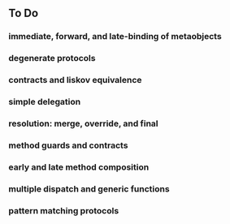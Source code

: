## To Do

### immediate, forward, and late-binding of metaobjects

### degenerate protocols

### contracts and liskov equivalence

### simple delegation

### resolution: merge, override, and final

### method guards and contracts

### early and late method composition

### multiple dispatch and generic functions

### pattern matching protocols